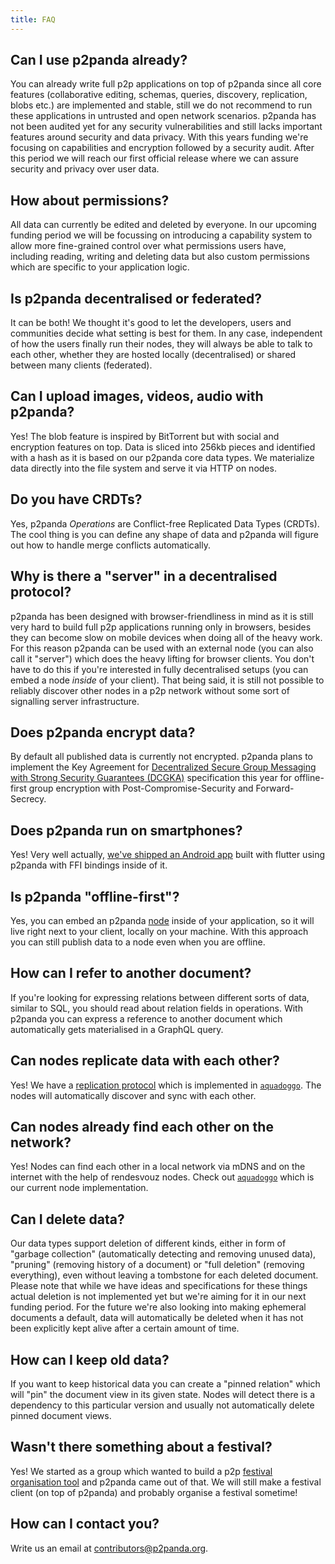 ```yaml
---
title: FAQ
---
```


## Can I use p2panda already?

You can already write full p2p applications on top of p2panda since all core features (collaborative editing, schemas, queries, discovery, replication, blobs etc.) are implemented and stable, still we do not recommend to run these applications in untrusted and open network scenarios. p2panda has not been audited yet for any security vulnerabilities and still lacks important features around security and data privacy. With this years funding we're focusing on capabilities and encryption followed by a security audit. After this period we will reach our first official release where we can assure security and privacy over user data.

## How about permissions?

All data can currently be edited and deleted by everyone. In our upcoming funding period we will be focussing on introducing a capability system to allow more fine-grained control over what permissions users have, including reading, writing and deleting data but also custom permissions which are specific to your application logic.

## Is p2panda decentralised or federated?

It can be both! We thought it's good to let the developers, users and communities decide what setting is best for them. In any case, independent of how the users finally run their nodes, they will always be able to talk to each other, whether they are hosted locally (decentralised) or shared between many clients (federated).

## Can I upload images, videos, audio with p2panda?

Yes! The blob feature is inspired by BitTorrent but with social and encryption features on top. Data is sliced into 256kb pieces and identified with a hash as it is based on our p2panda core data types. We materialize data directly into the file system and serve it via HTTP on nodes.

## Do you have CRDTs?

Yes, p2panda _Operations_ are Conflict-free Replicated Data Types (CRDTs). The cool thing is you can define any shape of data and p2panda will figure out how to handle merge conflicts automatically.

## Why is there a "server" in a decentralised protocol?

p2panda has been designed with browser-friendliness in mind as it is still very hard to build full p2p applications running only in browsers, besides they can become slow on mobile devices when doing all of the heavy work. For this reason p2panda can be used with an external node (you can also call it "server") which does the heavy lifting for browser clients. You don't have to do this if you're interested in fully decentralised setups (you can embed a node _inside_ of your client). That being said, it is still not possible to reliably discover other nodes in a p2p network without some sort of signalling server infrastructure.

## Does p2panda encrypt data?

By default all published data is currently not encrypted. p2panda plans to implement the Key Agreement for [Decentralized Secure Group Messaging with Strong Security Guarantees (DCGKA)](https://eprint.iacr.org/2020/1281.pdf) specification this year for offline-first group encryption with Post-Compromise-Security and Forward-Secrecy.

## Does p2panda run on smartphones?

Yes! Very well actually, [we've shipped an Android app](https://github.com/p2panda/meli/) built with flutter using p2panda with FFI bindings inside of it.

## Is p2panda "offline-first"?

Yes, you can embed an p2panda [node](https://github.com/p2panda/aquadoggo) inside of your application, so it will live right next to your client, locally on your machine. With this approach you can still publish data to a node even when you are offline.

## How can I refer to another document?

If you're looking for expressing relations between different sorts of data, similar to SQL, you should read about relation fields in operations. With p2panda you can express a reference to another document which automatically gets materialised in a GraphQL query.

## Can nodes replicate data with each other?

Yes! We have a [replication protocol](/specifications/aquadoggo/replication) which is implemented in [`aquadoggo`](https://github.com/p2panda/aquadoggo/). The nodes will automatically discover and sync with each other.

## Can nodes already find each other on the network?

Yes! Nodes can find each other in a local network via mDNS and on the internet with the help of rendesvouz nodes. Check out [`aquadoggo`](https://github.com/p2panda/aquadoggo/) which is our current node implementation.

## Can I delete data?

Our data types support deletion of different kinds, either in form of "garbage collection" (automatically detecting and removing unused data), "pruning" (removing history of a document) or "full deletion" (removing everything), even without leaving a tombstone for each deleted document. Please note that while we have ideas and specifications for these things actual deletion is not implemented yet but we're aiming for it in our next funding period. For the future we're also looking into making ephemeral documents a default, data will automatically be deleted when it has not been explicitly kept alive after a certain amount of time.

## How can I keep old data?

If you want to keep historical data you can create a "pinned relation" which will "pin" the document view in its given state. Nodes will detect there is a dependency to this particular version and usually not automatically delete pinned document views.

## Wasn't there something about a festival?

Yes! We started as a group which wanted to build a p2p [festival organisation tool](https://github.com/p2panda/festival-tool) and p2panda came out of that. We will still make a festival client (on top of p2panda) and probably organise a festival sometime!

## How can I contact you?

Write us an email at [contributors@p2panda.org](mailto:contributors@p2panda.org).

